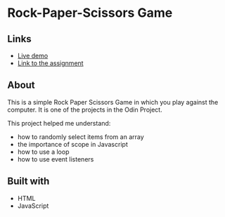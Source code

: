 # Rock-Paper-Scissors Game

## Links
* <a href="https://rawcdn.githack.com/lhtn/rock-paper-scissors/557f215e63019aad370d2b0f2bcbf79dbdd55d53/index.html">Live demo</a>
* <a href="https://www.theodinproject.com/lessons/foundations-rock-paper-scissors">Link to the assignment</a>

## About
This is a simple Rock Paper Scissors Game in which you play against the computer. It is one of the projects in the Odin Project.

This project helped me understand: 
* how to randomly select items from an array
* the importance of scope in Javascript
* how to use a loop
* how to use event listeners 

## Built with
* HTML
* JavaScript